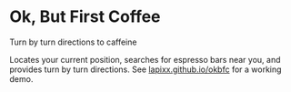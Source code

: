 # Ok, But First Coffee
Turn by turn directions to caffeine

Locates your current position, searches for espresso bars near you, and provides turn by turn directions. See [lapixx.github.io/okbfc](https://lapixx.github.io/okbfc) for a working demo.
